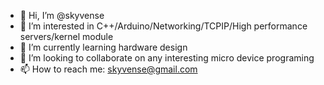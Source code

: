 - 👋 Hi, I’m @skyvense
- 👀 I’m interested in C++/Arduino/Networking/TCPIP/High performance servers/kernel module
- 🌱 I’m currently learning hardware design
- 💞️ I’m looking to collaborate on any interesting micro device programing
- 📫 How to reach me: skyvense@gmail.com

<!---
skyvense/skyvense is a ✨ special ✨ repository because its `README.md` (this file) appears on your GitHub profile.
You can click the Preview link to take a look at your changes.
--->
